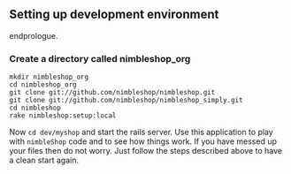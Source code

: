 ##	Setting up development environment ##

endprologue.

###	Create a directory called nimbleshop_org ###

```shell
mkdir nimbleshop_org
cd nimbleshop_org
git clone git://github.com/nimbleshop/nimbleshop.git
git clone git://github.com/nimbleshop/nimbleshop_simply.git
cd nimbleshop
rake nimbleshop:setup:local
```

Now `cd dev/myshop` and start the rails server. Use this application to play with `nimbleShop` code and to see how things work. If you have messed up your files then do not worry. Just follow the steps described above to have a clean start again.
